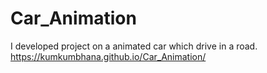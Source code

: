 # Car_Animation
I developed project on a animated car which  drive in a road.
https://kumkumbhana.github.io/Car_Animation/
